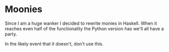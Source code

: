 Moonies
=======

Since I am a huge wanker I decided to rewrite monies in Haskell. When it reaches
even half of the functionality the Python version has we'll all have a party.

In the likely event that it doesn't, don't use this.
